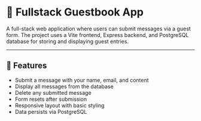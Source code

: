 # 📝 Fullstack Guestbook App

A full-stack web application where users can submit messages via a guest form. The project uses a Vite frontend, Express backend, and PostgreSQL database for storing and displaying guest entries.

---

## 🚀 Features

- Submit a message with your name, email, and content
- Display all messages from the database
- Delete any submitted message
- Form resets after submission
- Responsive layout with basic styling
- Data persists via PostgreSQL
